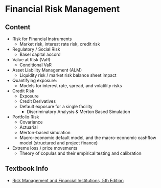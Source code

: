 # Financial Risk Management

## Content
* Risk for Financial instruments
  * Market risk, interest rate risk, credit risk
* Regulatory / Social Risk
  * Basel capital accord
* Value at Risk (VaR)
  * Conditional VaR
* Asset Liability Management (ALM)
  * Liquidity risk / market risk balance sheet impact
* Quantifying exposure:
  * Models for interest rate, spread, and volatility risks
* Credit Risk
  * Exposure
  * Credit Derivatives
  * Default exposure for a single facility
    * Discriminatory Analysis & Merton Based Simulation
* Portfolio Risk
  * Covariance
  * Actuarial
  * Merton-based simulation
  * Macro-economic default model, and the macro-economic cashflow model (structured and project finance)
* Extreme loss / price movements
  * Theory of copulas and their empirical testing and calibration

## Textbook Info
* [Risk Management and Financial Institutions, 5th Edition](https://www-2.rotman.utoronto.ca/~hull/riskman/index.html)
